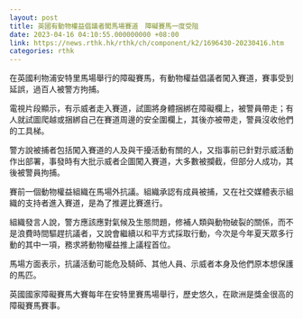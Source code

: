```yaml
---
layout: post
title: 英國有動物權益倡議者闖馬場賽道　障礙賽馬一度受阻
date: 2023-04-16 04:10:55.000000000 +08:00
link: https://news.rthk.hk/rthk/ch/component/k2/1696430-20230416.htm
categories: rthk
---
```


在英國利物浦安特里馬場舉行的障礙賽馬，有動物權益倡議者闖入賽道，賽事受到延誤，過百人被警方拘捕。

電視片段顯示，有示威者走入賽道，試圖將身體捆綁在障礙欄上，被警員帶走；有人就試圖爬越或捆綁自己在賽道周邊的安全圍欄上，其後亦被帶走，警員沒收他們的工具梯。

警方說被捕者包括闖入賽道的人及與干擾活動有關的人，又指事前已針對示威活動作出部署，事發時有大批示威者企圖闖入賽道，大多數被攔截，但部分人成功，其後被警員拘捕。

賽前一個動物權益組織在馬場外抗議。組織承認有成員被捕，又在社交媒體表示組織的支持者進入賽道，是為了推遲比賽進行。

組織發言人說，警方應該應對氣候及生態問題，修補人類與動物破裂的關係，而不是浪費時間驅趕抗議者，又說會繼續以和平方式採取行動，今次是今年夏天眾多行動的其中一項，務求將動物權益推上議程首位。

馬場方面表示，抗議活動可能危及騎師、其他人員、示威者本身及他們原本想保護的馬匹。

英國國家障礙賽馬大賽每年在安特里賽馬場舉行，歷史悠久，在歐洲是獎金很高的障礙賽馬賽事。
